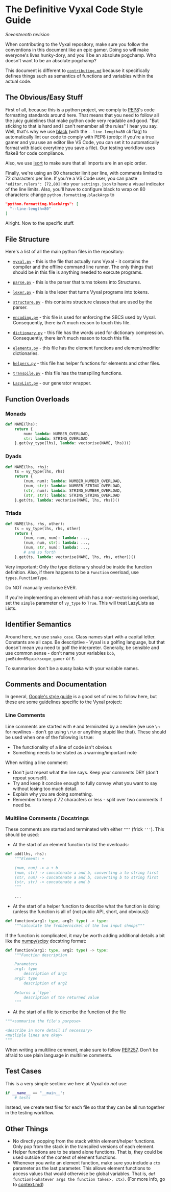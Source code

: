 # The Definitive Vyxal Code Style Guide
_Seventeenth revision_


When contributing to the Vyxal repository, make sure you follow the conventions in this document like an epic gamer. Doing so will make everyone's lives hunky-dory, and you'll be an absolute pogchamp. Who doesn't want to be an absolute pogchamp?

This document is different to [`contributing.md`](/documents/protocols/contributing.md) because it specifically defines things such as semantics of functions and variables within the actual code.

## The Obvious/Easy Stuff

First of all, because this is a python project, we comply to [PEP8](https://www.python.org/dev/peps/pep-0008/)'s code formatting standards around here. That means that you need to follow all the juicy guidelines that make python code very readable and good. "But sticking to that is hard and I can't remember all the rules" I hear you say. Well, that's why we use [black](https://pypi.org/project/black/) (with the `--line-length=80` cli flag) to automatically lint our code to comply with PEP8 (protip: if you're a true gamer and you use an editor like VS Code, you can set it to automatically format with black everytime you save a file). Our testing workflow uses flake8 for code compliance.

Also, we use [isort](https://pypi.org/project/isort/) to make sure that all imports are in an epic order. 

Finally, we're using an 80 character limit per line, with comments limited to 72 characters per line. If you're a VS Code user, you can paste `"editor.rulers": [72,80]` into your `settings.json` to have a visual indicator of the line limits. Also, you'll have to configure black to wrap on 80 characters: change `python.formatting.blackArgs` to 

```json
"python.formatting.blackArgs": [
  "--line-length=80"
]
```

Alright. Now to the specific stuff.

## File Structure

Here's a list of all the main python files in the repository:

- [`vyxal.py`](../../vyxal/vyxal.py) - this is the file that actually runs Vyxal - it contains the compiler and the offline command line runner. The only things that should be in this file is anything needed to execute programs.

- [`parse.py`](../../vyxal/parse.py) - this is the parser that turns tokens into Structures.

- [`lexer.py`](../../vyxal/lexer.py) - this is the lexer that turns Vyxal programs into tokens.

- [`structure.py`](../../vyxal/structure.py) - this contains structure classes that are used by the parser.

- [`encoding.py`](../../vyxal/encoding.py) - this file is used for enforcing the SBCS used by Vyxal. Consequently, there isn't much reason to touch this file.

- [`dictionary.py`](../../vyxal/dictionary.py) - this file has the words used for dictionary compression. Consequently, there isn't much reason to touch this file.

- [`elements.py`](../../vyxal/elements.py) - this file has the element functions and element/modifier dictionaries.

- [`helpers.py`](../../vyxal/helpers.py) - this file has helper functions for elements and other files.

- [`transpile.py`](../../vyxal/transpile.py) - this file has the transpiling functions.

- [`LazyList.py`](../../vyxal/LazyList.py) - our generator wrapper.

## Function Overloads
### Monads

```python
def NAME(lhs):
    return {
        num: lambda: NUMBER_OVERLOAD,
        str: lambda: STRING_OVERLOAD
    }.get(vy_type(lhs), lambda: vectorise(NAME, lhs))()
```

### Dyads

```python
def NAME(lhs, rhs):
    ts = vy_type(lhs, rhs)
    return {
        (num, num): lambda: NUMBER_NUMBER_OVERLOAD,
        (num, str): lambda: NUMBER_STRING_OVERLOAD,
        (str, num): lambda: STRING_NUMBER_OVERLOAD,
        (str, str): lambda: STRING_STRING_OVERLOAD
    }.get(ts, lambda: vectorise(NAME, lhs, rhs))()
```

### Triads

```python
def NAME(lhs, rhs, other):
    ts = vy_type(lhs, rhs, other)
    return {
        (num, num, num): lambda: ...,
        (num, num, str): lambda: ...,
        (num, str, num): lambda: ...,
        # and so forth
    }.get(ts, lambda: vectorise(NAME, lhs, rhs, other))()
```

Very important: Only the type dictionary should be inside the function definition. Also, if there happens to be a `Function` overload, use `types.FunctionType`.

Do NOT manually vectorise EVER.

If you're implementing an element which has a non-vectorising overload, set the `simple` parameter of `vy_type` to `True`. This will treat LazyLists as Lists.

## Identifier Semantics

Around here, we use `snake_case`. Class names start with a capital letter. Constants are all caps. Be descriptive - Vyxal is a golfing language, but that doesn't mean you need to golf the interpreter. Generally, be sensible and use common sense - don't name your variables `bob`, `joeBiden69quickscope_gamer` or `E`.

To summarise: don't be a sussy baka with your variable names.

## Comments and Documentation

In general, [Google's style guide](https://github.com/google/styleguide/blob/gh-pages/pyguide.md#38-comments-and-docstrings)
is a good set of rules to follow here, but these are some guidelines specific to the Vyxal project:

### Line Comments

Line comments are started with `#` and terminated by a newline (we use `\n` for newlines - don't go using `\r\n` or anything stupid like that). These should be used when one of the following is true:

- The functionality of a line of code isn't obvious
- Something needs to be stated as a warning/important note

When writing a line comment:

- Don't just repeat what the line says. Keep your comments DRY (don't repeat yourself).
- Try and keep it concise enough to fully convey what you want to say without losing too much detail.
- Explain why you are doing something.
- Remember to keep it 72 characters or less - split over two comments if need be.

### Multiline Comments / Docstrings

These comments are started and terminated with either `"""` (frick `'''`). This should be used:

- At the start of an element function to list the overloads:

```python
def add(lhs, rhs):
    """Element: +

    (num, num) -> a + b
    (num, str) -> concatenate a and b, converting a to string first
    (str, num) -> concatenate a and b, converting b to string first
    (str, str) -> concatenate a and b
    """
    
    ...
```

- At the start of a helper function to describe what the function is doing (unless the function is all of {not public
  API, short, and obvious})

```python
def function(arg1: type, arg2: type) -> type:
    """calculate the frobbernickel of the two input shnops"""  
```

If the function is complicated, it may be worth adding additional details a bit like the [numpy/scipy](https://numpydoc.readthedocs.io/en/latest/format.html) docstring format:
```python
def function(arg1: type, arg2: type) -> type:
    """Function description

    Parameters
    arg1: type
        description of arg1
    arg2: type
        description of arg2
    
    Returns a `type`
        description of the returned value
    """
```

- At the start of a file to describe the function of the file

```python
"""<summarise the file's purpose>

<describe in more detail if necessary>
<mutliple lines are okay>
"""
```

When writing a multiline comment, make sure to follow [PEP257](https://www.python.org/dev/peps/pep-0257/). Don't be afraid to use plain language in multiline comments.

## Test Cases

This is a very simple section: we here at Vyxal do _not_ use:

```python
if __name__ == "__main__":
    # tests
```

Instead, we create test files for each file so that they can be all run together in the testing workflow.

## Other Things

- No directly popping from the stack within element/helper functions. Only pop from the stack in the transpiled versions of each element.
- Helper functions are to be stand alone functions. That is, they could be used outside of the context of element functions.
- Whenever you write an element function, make sure you include a `ctx` parameter as the last parameter. This allows element functions to access values that would otherwise be global variables. That is, `def function(<whatever args the function takes>, ctx)`. (For more info, go to [context.md](/documents/specs/Context.md))
